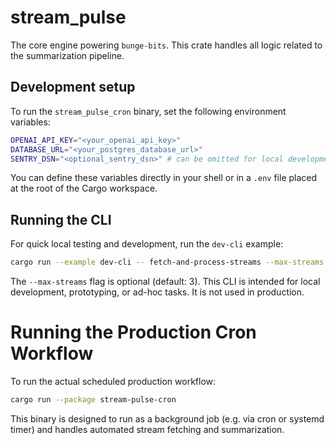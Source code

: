 # stream_pulse

The core engine powering `bunge-bits`. This crate handles all logic related to the summarization pipeline.

## Development setup

To run the `stream_pulse_cron` binary, set the following environment variables:

```bash
OPENAI_API_KEY="<your_openai_api_key>"
DATABASE_URL="<your_postgres_database_url>"
SENTRY_DSN="<optional_sentry_dsn>" # can be omitted for local development
```

You can define these variables directly in your shell or in a `.env` file placed at the root of the Cargo workspace.

## Running the CLI

For quick local testing and development, run the `dev-cli` example:

```bash
cargo run --example dev-cli -- fetch-and-process-streams --max-streams 2
```

The `--max-streams` flag is optional (default: 3). This CLI is intended for local development, prototyping, or ad-hoc tasks. It is not used in production.

# Running the Production Cron Workflow

To run the actual scheduled production workflow:

```bash
cargo run --package stream-pulse-cron
```

This binary is designed to run as a background job (e.g. via cron or systemd timer) and handles automated stream fetching and summarization.
